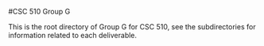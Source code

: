 #CSC 510 Group G

This is the root directory of Group G for CSC 510, see the subdirectories for information related to each deliverable.